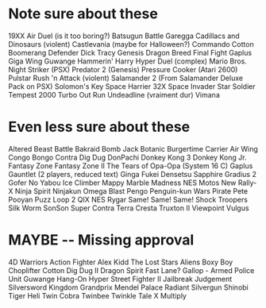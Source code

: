 # Note sure about these
19XX
Air Duel (is it too boring?)
Batsugun
Battle Garegga
Cadillacs and Dinosaurs (violent)
Castlevania (maybe for Halloween?)
Commando
Cotton Boomerang
Defender
Dick Tracy Genesis
Dragon Breed
Final Fight
Gaplus
Giga Wing
Guwange
Hammerin' Harry
Hyper Duel (complex)
Mario Bros.
Night Striker (PSX)
Predator 2 (Genesis)
Pressure Cooker (Atari 2600)
Pulstar
Rush 'n Attack (violent)
Salamander 2 (From Salamander Deluxe Pack on PSX)
Solomon's Key
Space Harrier 32X
Space Invader
Star Soldier
Tempest 2000
Turbo Out Run
Undeadline (vraiment dur)
Vimana

# Even less sure about these
Altered Beast
Battle Bakraid
Bomb Jack
Botanic
Burgertime
Carrier Air Wing
Congo Bongo
Contra
Dig Dug
DonPachi
Donkey Kong 3
Donkey Kong Jr.
Fantasy Zone
Fantasy Zone II The Tears of Opa-Opa (System 16 C)
Gaplus
Gauntlet (2 players, reduced text)
Ginga Fukei Densetsu Sapphire
Gradius 2 Gofer No Yabou
Ice Climber
Mappy
Marble Madness NES
Motos
New Rally-X
Ninja Spirit
Ninjakun
Omega Blast
Pengo
Penguin-kun Wars
Pirate Pete
Pooyan
Puzz Loop 2
QIX NES
Rygar
Same! Same! Same!
Shock Troopers
Silk Worm
SonSon
Super Contra
Terra Cresta
Truxton II
Viewpoint
Vulgus

# MAYBE -- Missing approval
4D Warriors
Action Fighter
Alex Kidd The Lost Stars
Aliens
Boxy Boy
Choplifter
Cotton
Dig Dug II
Dragon Spirit
Fast Lane?
Gallop - Armed Police Unit
Guwange
Hang-On
Hyper Street Fighter II
Jailbreak
Judgement Silversword
Kingdom Grandprix
Mendel Palace
Radiant Silvergun
Shinobi
Tiger Heli
Twin Cobra
Twinbee
Twinkle Tale
X Multiply


